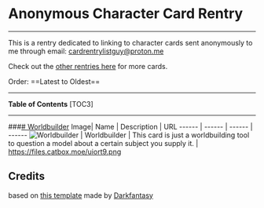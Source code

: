 # Anonymous Character Card Rentry
***

This is a rentry dedicated to linking to character cards sent anonymously to me through email: cardrentrylistguy@proton.me

Check out the [other rentries here](https://rentry.org/charcardrentrylist/)  for more cards.

Order: ==Latest to Oldest==

***
**Table of Contents**
[TOC3]
***

###[# Worldbuilder](https://files.catbox.moe/uiort9.png)
Image| Name | Description | URL
------ | ------ | ------ | ------
 ![Worldbuilder](https://files.catbox.moe/uiort9.png) | Worldbuilder | This card is just a worldbuilding tool to question a model about a certain subject you supply it. | https://files.catbox.moe/uiort9.png

## Credits
based on [this template](https://rentry.org/botmaker_template/edit) made by [Darkfantasy](https://rentry.org/Darkfantasy109)